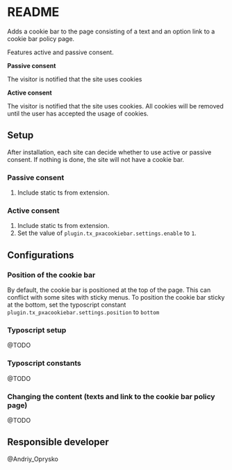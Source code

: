 # README #

Adds a cookie bar to the page consisting of a text and an option link to a cookie bar policy page.

Features active and passive consent.

**Passive consent**

The visitor is notified that the site uses cookies

**Active consent**

The visitor is notified that the site uses cookies. All cookies will be removed until the user has accepted the usage of cookies.


## Setup ##
After installation, each site can decide whether to use active or passive consent. If nothing is done, the site will not have a cookie bar.

### Passive consent ###
1. Include static ts from extension.

### Active consent ###
1. Include static ts from extension.
2. Set the value of `plugin.tx_pxacookiebar.settings.enable` to `1`.

## Configurations ##
### Position of the cookie bar ###
By default, the cookie bar is positioned at the top of the page. This can conflict with some sites with sticky menus. To position the cookie bar sticky at the bottom, set the typoscript constant `plugin.tx_pxacookiebar.settings.position` to `bottom`

### Typoscript setup ###
@TODO

### Typoscript constants ###
@TODO

### Changing the content (texts and link to the cookie bar policy page) ###
@TODO

## Responsible developer ##
@Andriy_Oprysko